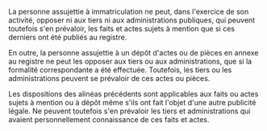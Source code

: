   
 La personne assujettie à immatriculation ne peut, dans l'exercice de son activité, opposer ni aux tiers ni aux administrations publiques, qui peuvent toutefois s'en prévaloir, les faits et actes sujets à mention que si ces derniers ont été publiés au registre.  

  
 En outre, la personne assujettie à un dépôt d'actes ou de pièces en annexe au registre ne peut les opposer aux tiers ou aux administrations, que si la formalité correspondante a été effectuée. Toutefois, les tiers ou les administrations peuvent se prévaloir de ces actes ou pièces.  

  
 Les dispositions des alinéas précédents sont applicables aux faits ou actes sujets à mention ou à dépôt même s'ils ont fait l'objet d'une autre publicité légale. Ne peuvent toutefois s'en prévaloir les tiers et administrations qui avaient personnellement connaissance de ces faits et actes.  
